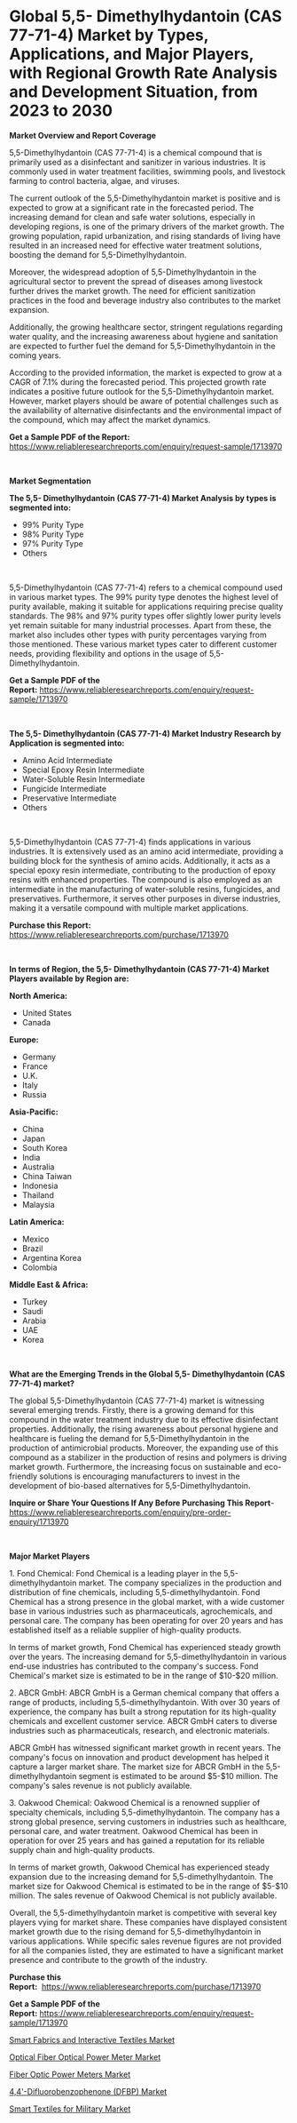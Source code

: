 <p><h1>Global 5,5- Dimethylhydantoin (CAS 77-71-4) Market by Types, Applications, and Major Players, with Regional Growth Rate Analysis and Development Situation, from 2023 to 2030</h1></p><p><strong>Market Overview and Report Coverage</strong></p>
<p><p>5,5-Dimethylhydantoin (CAS 77-71-4) is a chemical compound that is primarily used as a disinfectant and sanitizer in various industries. It is commonly used in water treatment facilities, swimming pools, and livestock farming to control bacteria, algae, and viruses.</p><p>The current outlook of the 5,5-Dimethylhydantoin market is positive and is expected to grow at a significant rate in the forecasted period. The increasing demand for clean and safe water solutions, especially in developing regions, is one of the primary drivers of the market growth. The growing population, rapid urbanization, and rising standards of living have resulted in an increased need for effective water treatment solutions, boosting the demand for 5,5-Dimethylhydantoin.</p><p>Moreover, the widespread adoption of 5,5-Dimethylhydantoin in the agricultural sector to prevent the spread of diseases among livestock further drives the market growth. The need for efficient sanitization practices in the food and beverage industry also contributes to the market expansion.</p><p>Additionally, the growing healthcare sector, stringent regulations regarding water quality, and the increasing awareness about hygiene and sanitation are expected to further fuel the demand for 5,5-Dimethylhydantoin in the coming years.</p><p>According to the provided information, the market is expected to grow at a CAGR of 7.1% during the forecasted period. This projected growth rate indicates a positive future outlook for the 5,5-Dimethylhydantoin market. However, market players should be aware of potential challenges such as the availability of alternative disinfectants and the environmental impact of the compound, which may affect the market dynamics.</p></p>
<p><strong>Get a Sample PDF of the Report:</strong> <a href="https://www.reliableresearchreports.com/enquiry/request-sample/1713970">https://www.reliableresearchreports.com/enquiry/request-sample/1713970</a></p>
<p>&nbsp;</p>
<p><strong>Market Segmentation</strong></p>
<p><strong>The 5,5- Dimethylhydantoin (CAS 77-71-4) Market Analysis by types is segmented into:</strong></p>
<p><ul><li>99% Purity Type</li><li>98% Purity Type</li><li>97% Purity Type</li><li>Others</li></ul></p>
<p>&nbsp;</p>
<p><p>5,5-Dimethylhydantoin (CAS 77-71-4) refers to a chemical compound used in various market types. The 99% purity type denotes the highest level of purity available, making it suitable for applications requiring precise quality standards. The 98% and 97% purity types offer slightly lower purity levels yet remain suitable for many industrial processes. Apart from these, the market also includes other types with purity percentages varying from those mentioned. These various market types cater to different customer needs, providing flexibility and options in the usage of 5,5-Dimethylhydantoin.</p></p>
<p><strong>Get a Sample PDF of the Report:</strong>&nbsp;<a href="https://www.reliableresearchreports.com/enquiry/request-sample/1713970">https://www.reliableresearchreports.com/enquiry/request-sample/1713970</a></p>
<p>&nbsp;</p>
<p><strong>The 5,5- Dimethylhydantoin (CAS 77-71-4) Market Industry Research by Application is segmented into:</strong></p>
<p><ul><li>Amino Acid Intermediate</li><li>Special Epoxy Resin Intermediate</li><li>Water-Soluble Resin Intermediate</li><li>Fungicide Intermediate</li><li>Preservative Intermediate</li><li>Others</li></ul></p>
<p>&nbsp;</p>
<p><p>5,5-Dimethylhydantoin (CAS 77-71-4) finds applications in various industries. It is extensively used as an amino acid intermediate, providing a building block for the synthesis of amino acids. Additionally, it acts as a special epoxy resin intermediate, contributing to the production of epoxy resins with enhanced properties. The compound is also employed as an intermediate in the manufacturing of water-soluble resins, fungicides, and preservatives. Furthermore, it serves other purposes in diverse industries, making it a versatile compound with multiple market applications.</p></p>
<p><strong>Purchase this Report:</strong>&nbsp; <a href="https://www.reliableresearchreports.com/purchase/1713970">https://www.reliableresearchreports.com/purchase/1713970</a></p>
<p>&nbsp;</p>
<p><strong>In terms of Region, the 5,5- Dimethylhydantoin (CAS 77-71-4) Market Players available by Region are:</strong></p>
<p>
    <p> <strong> North America: </strong>
        <ul>
            <li>United States</li>
            <li>Canada</li>
        </ul>
        </p> 
    <p> <strong> Europe: </strong>
        <ul>
            <li>Germany</li>
            <li>France</li>
            <li>U.K.</li>
            <li>Italy</li>
            <li>Russia</li>
        </ul>
        </p> 
    <p> <strong> Asia-Pacific: </strong>
        <ul>
            <li>China</li>
            <li>Japan</li>
            <li>South Korea</li>
            <li>India</li>
            <li>Australia</li>
            <li>China Taiwan</li>
            <li>Indonesia</li>
            <li>Thailand</li>
            <li>Malaysia</li>
        </ul>
        </p> 
    <p> <strong> Latin America: </strong>
        <ul>
            <li>Mexico</li>
            <li>Brazil</li>
            <li>Argentina Korea</li>
            <li>Colombia</li>
        </ul>
        </p> 
    <p> <strong> Middle East & Africa: </strong>
        <ul>
            <li>Turkey</li>
            <li>Saudi</li>
            <li>Arabia</li>
            <li>UAE</li>
            <li>Korea</li>
        </ul>
    </p>
    </p>
<p>&nbsp;</p>
<p><strong>What are the Emerging Trends in the Global 5,5- Dimethylhydantoin (CAS 77-71-4) market?</strong></p>
<p><p>The global 5,5-Dimethylhydantoin (CAS 77-71-4) market is witnessing several emerging trends. Firstly, there is a growing demand for this compound in the water treatment industry due to its effective disinfectant properties. Additionally, the rising awareness about personal hygiene and healthcare is fueling the demand for 5,5-Dimethylhydantoin in the production of antimicrobial products. Moreover, the expanding use of this compound as a stabilizer in the production of resins and polymers is driving market growth. Furthermore, the increasing focus on sustainable and eco-friendly solutions is encouraging manufacturers to invest in the development of bio-based alternatives for 5,5-Dimethylhydantoin.</p></p>
<p><strong>Inquire or Share Your Questions If Any Before Purchasing This Report</strong>- <a href="https://www.reliableresearchreports.com/enquiry/pre-order-enquiry/1713970">https://www.reliableresearchreports.com/enquiry/pre-order-enquiry/1713970</a></p>
<p>&nbsp;</p>
<p><strong>Major Market Players</strong></p>
<p><p>1. Fond Chemical: Fond Chemical is a leading player in the 5,5-dimethylhydantoin market. The company specializes in the production and distribution of fine chemicals, including 5,5-dimethylhydantoin. Fond Chemical has a strong presence in the global market, with a wide customer base in various industries such as pharmaceuticals, agrochemicals, and personal care. The company has been operating for over 20 years and has established itself as a reliable supplier of high-quality products. </p><p>In terms of market growth, Fond Chemical has experienced steady growth over the years. The increasing demand for 5,5-dimethylhydantoin in various end-use industries has contributed to the company's success. Fond Chemical's market size is estimated to be in the range of $10-$20 million.</p><p>2. ABCR GmbH: ABCR GmbH is a German chemical company that offers a range of products, including 5,5-dimethylhydantoin. With over 30 years of experience, the company has built a strong reputation for its high-quality chemicals and excellent customer service. ABCR GmbH caters to diverse industries such as pharmaceuticals, research, and electronic materials.</p><p>ABCR GmbH has witnessed significant market growth in recent years. The company's focus on innovation and product development has helped it capture a larger market share. The market size for ABCR GmbH in the 5,5-dimethylhydantoin segment is estimated to be around $5-$10 million. The company's sales revenue is not publicly available.</p><p>3. Oakwood Chemical: Oakwood Chemical is a renowned supplier of specialty chemicals, including 5,5-dimethylhydantoin. The company has a strong global presence, serving customers in industries such as healthcare, personal care, and water treatment. Oakwood Chemical has been in operation for over 25 years and has gained a reputation for its reliable supply chain and high-quality products.</p><p>In terms of market growth, Oakwood Chemical has experienced steady expansion due to the increasing demand for 5,5-dimethylhydantoin. The market size for Oakwood Chemical is estimated to be in the range of $5-$10 million. The sales revenue of Oakwood Chemical is not publicly available.</p><p>Overall, the 5,5-dimethylhydantoin market is competitive with several key players vying for market share. These companies have displayed consistent market growth due to the rising demand for 5,5-dimethylhydantoin in various applications. While specific sales revenue figures are not provided for all the companies listed, they are estimated to have a significant market presence and contribute to the growth of the industry.</p></p>
<p><strong>Purchase this Report:</strong>&nbsp;&nbsp;<a href="https://www.reliableresearchreports.com/purchase/1713970">https://www.reliableresearchreports.com/purchase/1713970</a></p>
<p></p>
<p><strong>Get a Sample PDF of the Report:</strong>&nbsp;<a href="https://www.reliableresearchreports.com/enquiry/request-sample/1713970">https://www.reliableresearchreports.com/enquiry/request-sample/1713970</a></p>
<p><p><a href="https://www.linkedin.com/pulse/smart-fabrics-interactive-textiles-market-size-share-amp-ig2fe/">Smart Fabrics and Interactive Textiles Market</a></p><p><a href="https://github.com/AKSHATREPORTPRIME/Market-Research-Report-List-1/blob/main/optical-fiber-optical-power-meter-market.md">Optical Fiber Optical Power Meter Market</a></p><p><a href="https://github.com/Chiragrp26/Market-Research-Report-List-1/blob/main/fiber-optic-power-meters-market.md">Fiber Optic Power Meters Market</a></p><p><a href="https://medium.com/@cruzdamore75/4-4-difluorobenzophenone-dfbp-market-size-market-outlook-and-market-forecast-2023-to-2030-cb3d07043872">4,4'-Difluorobenzophenone (DFBP) Market</a></p><p><a href="https://www.linkedin.com/pulse/smart-textiles-military-market-size-growth-forecast-from-sfdxe/">Smart Textiles for Military Market</a></p></p>